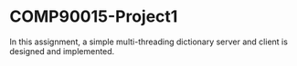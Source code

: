# COMP90015-Project1

In this assignment, a simple multi-threading dictionary server and client is designed and implemented. 
